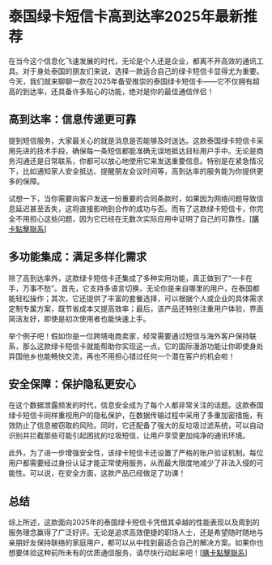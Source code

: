 # 泰国绿卡短信卡高到达率2025年最新推荐

在当今这个信息化飞速发展的时代，无论是个人还是企业，都离不开高效的通讯工具。对于身处泰国的朋友们来说，选择一款适合自己的绿卡短信卡显得尤为重要。今天，我们就来聊聊一款在2025年备受推崇的泰国绿卡短信卡——它不仅拥有超高的到达率，还具备许多贴心的功能，绝对是你的最佳通信伴侣！

## 高到达率：信息传递更可靠

提到短信服务，大家最关心的就是消息是否能够及时送达。这款泰国绿卡短信卡采用先进的技术手段，确保每一条短信都能准确无误地抵达目标用户手中。无论是商务沟通还是日常联系，你都可以放心地使用它来发送重要信息。特别是在紧急情况下，比如通知家人安全抵达、提醒朋友会议时间等，高到达率的服务能为你提供更多的保障。

试想一下，当你需要向客户发送一份重要的合同条款时，如果因为网络问题导致信息延迟甚至丢失，这将直接影响到合作的成功与否。而有了这款绿卡短信卡，你完全不用担心这些问题，因为它已经在无数次实际应用中证明了自己的可靠性。[[購卡點擊聯系](https://t.me/s/SXDXQF)]

## 多功能集成：满足多样化需求

除了高到达率外，这款绿卡短信卡还集成了多种实用功能，真正做到了“一卡在手，万事不愁”。首先，它支持多语言切换，无论你是来自哪里的用户，在泰国都能轻松操作；其次，它还提供了丰富的套餐选择，可以根据个人或企业的具体需求定制专属方案，既节省成本又提高效率；最后，该产品还特别注重用户体验，界面简洁友好，即使是初次使用者也能快速上手。

举个例子吧！假如你是一位跨境电商卖家，经常需要通过短信与海外客户保持联系，那么这款绿卡短信卡就能帮助你实现这一点。它的国际漫游功能让你即使身处异国他乡也能畅快交流，再也不用担心错过任何一个潜在客户的机会啦！

## 安全保障：保护隐私更安心

在这个数据泄露频发的时代，信息安全成为了每个人都非常关注的话题。这款泰国绿卡短信卡同样重视用户的隐私保护，在数据传输过程中采用了多重加密措施，有效防止了信息被窃取的风险。同时，它还配备了强大的反垃圾过滤系统，可以自动识别并拦截那些可能引起困扰的垃圾短信，让用户享受更加纯净的通讯环境。

此外，为了进一步增强安全性，该绿卡短信卡还设置了严格的账户验证机制。每位用户都需要经过身份认证才能正常使用服务，从而最大限度地减少了非法入侵的可能性。可以说，在安全方面，这款产品已经做足了功课！

## 总结

综上所述，这款面向2025年的泰国绿卡短信卡凭借其卓越的性能表现以及周到的服务理念赢得了广泛好评。无论是追求高效便捷的职场人士，还是希望随时随地与亲朋好友保持联络的家庭用户，都可以从中找到最适合自己的解决方案。如果你也想要体验这种前所未有的优质通信服务，请尽快行动起来吧！[[購卡點擊聯系](https://t.me/s/SXDXQF)]
